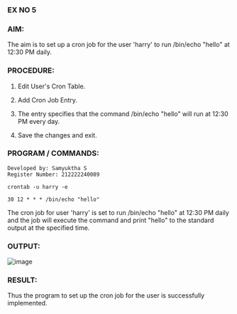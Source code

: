 
### EX NO 5

### AIM:

The aim is to set up a cron job for the user 'harry' to run /bin/echo "hello" at 12:30 PM daily.

### PROCEDURE:

1. Edit User's Cron Table.

2. Add Cron Job Entry.

3. The entry specifies that the command /bin/echo "hello" will run at 12:30 PM every day.

4. Save the changes and exit.

### PROGRAM / COMMANDS:

```
Developed by: Samyuktha S
Register Number: 212222240089
```
```
crontab -u harry -e

30 12 * * * /bin/echo "hello"

```
The cron job for user 'harry' is set to run /bin/echo "hello" at 12:30 PM daily and the job will execute the command and print "hello" to the standard output at the specified time.

### OUTPUT:

![image](https://github.com/SamyukthaSreenivasan/Set-Cron-job/assets/119475703/15f4cdc9-014e-4bcd-9fcc-2677f01f6c20)

### RESULT:

Thus the program to set up the cron job for the user is successfully implemented.
